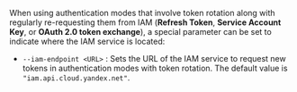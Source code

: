 When using authentication modes that involve token rotation along with regularly re-requesting them from IAM (**Refresh Token**, **Service Account Key**, or **OAuth 2.0 token exchange**), a special parameter can be set to indicate where the IAM service is located:

- `--iam-endpoint <URL>` : Sets the URL of the IAM service to request new tokens in authentication modes with token rotation. The default value is `"iam.api.cloud.yandex.net"`.
